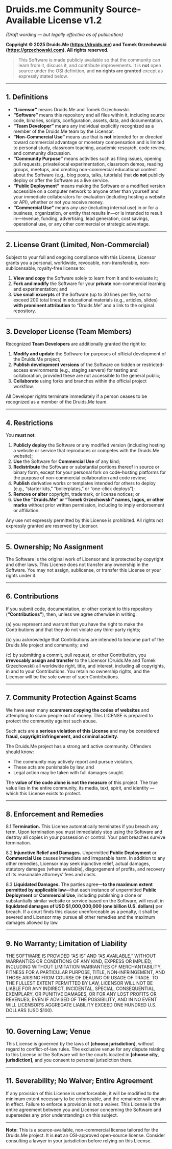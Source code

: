 # Druids.me Community Source-Available License v1.2  
*(Draft wording — but legally effective as of publication)*

**Copyright © 2025 Druids.Me (https://druids.me) and Tomek Grzechowski (https://grzechowski.com). All rights reserved.**

> This Software is made publicly available so that the community can learn from it, discuss it, and contribute improvements. It is **not** open source under the OSI definition, and **no rights are granted** except as expressly stated below.

---

## 1. Definitions

- **“Licensor”** means Druids.Me and Tomek Grzechowski.
- **“Software”** means this repository and all files within it, including source code, binaries, scripts, configuration, assets, data, and documentation.
- **“Team Developer”** means any individual explicitly recognized as a member of the Druids.Me team by the Licensor.
- **“Non-Commercial Use”** means use that is **not** intended for or directed toward commercial advantage or monetary compensation and is limited to personal study, classroom teaching, academic research, code review, and community discussion.
- **“Community Purpose”** means activities such as filing issues, opening pull requests, private/local experimentation, classroom demos, reading groups, meetups, and creating non-commercial educational content about the Software (e.g., blog posts, talks, tutorials) that **do not** publicly deploy or offer the Software as a live service.
- **“Public Deployment”** means making the Software or a modified version accessible on a computer network to anyone other than yourself and your immediate collaborators for evaluation (including hosting a website or API), whether or not you receive money.
- **“Commercial Use”** means any use (including internal use) in or for a business, organization, or entity that results in—or is intended to result in—revenue, funding, advertising, lead generation, cost savings, operational use, or any other commercial or strategic advantage.

---

## 2. License Grant (Limited, Non-Commercial)

Subject to your full and ongoing compliance with this License, Licensor grants you a personal, worldwide, revocable, non-transferable, non-sublicensable, royalty-free license to:

1. **View and copy** the Software solely to learn from it and to evaluate it;
2. **Fork and modify** the Software for your **private** non-commercial learning and experimentation; and
3. **Use small excerpts** of the Software (up to 30 lines per file, not to exceed 200 total lines) in educational materials (e.g., articles, slides) **with prominent attribution** to “Druids.Me” and a link to the original repository.

---

## 3. Developer License (Team Members)

Recognized **Team Developers** are additionally granted the right to:

1. **Modify and update** the Software for purposes of official development of the Druids.Me project;
2. **Publish development versions** of the Software on hidden or restricted-access environments (e.g., staging servers) for testing and collaboration, provided these are not accessible to the general public;
3. **Collaborate** using forks and branches within the official project workflow.

All Developer rights terminate immediately if a person ceases to be recognized as a member of the Druids.Me team.

---

## 4. Restrictions

You **must not**:

1. **Publicly deploy** the Software or any modified version (including hosting a website or service that reproduces or competes with the Druids.Me website);
2. **Use** the Software for **Commercial Use** of any kind;
3. **Redistribute** the Software or substantial portions thereof in source or binary form, except for your personal fork on code-hosting platforms for the purpose of non-commercial collaboration and code review;
4. **Publish** derivative works or templates intended for others to deploy (e.g., “starter kits,” “boilerplates,” or “one-click deploys”);
5. **Remove or alter** copyright, trademark, or license notices; or
6. **Use the “Druids.Me” or “Tomek Grzechowski” names, logos, or other marks** without prior written permission, including to imply endorsement or affiliation.

Any use not expressly permitted by this License is prohibited. All rights not expressly granted are reserved by Licensor.

---

## 5. Ownership; No Assignment

The Software is the original work of Licensor and is protected by copyright and other laws. This License does not transfer any ownership in the Software. You may not assign, sublicense, or transfer this License or your rights under it.

---

## 6. Contributions  

If you submit code, documentation, or other content to this repository (**“Contributions”**), then, unless we agree otherwise in writing:  

(a) you represent and warrant that you have the right to make the Contributions and that they do not violate any third-party rights;  

(b) you acknowledge that Contributions are intended to become part of the Druids.Me project and community; and  

(c) by submitting a commit, pull request, or other Contribution, you **irrevocably assign and transfer** to the Licensor (Druids.Me and Tomek Grzechowski) all worldwide right, title, and interest, including all copyrights, in and to your Contributions. You retain no ownership rights, and the Licensor will be the sole owner of such Contributions.  


---

## 7. Community Protection Against Scams

We have seen many **scammers copying the codes of websites** and attempting to scam people out of money. This LICENSE is prepared to protect the community against such abuse.  

Such acts are a **serious violation of this License** and may be considered **fraud, copyright infringement, and criminal activity**.  

The Druids.Me project has a strong and active community. Offenders should know:  
- The community may actively report and pursue violators,  
- These acts are punishable by law, and  
- Legal action may be taken with full damages sought.  

The **value of the code alone is not the measure** of this project. The true value lies in the entire community, its media, text, spirit, and identity — which this License exists to protect.

---

## 8. Enforcement and Remedies

8.1 **Termination.** This License automatically terminates if you breach any term. Upon termination you must immediately stop using the Software and destroy all copies in your possession or control. Your past breaches survive termination.

8.2 **Injunctive Relief and Damages.** Unpermitted **Public Deployment** or **Commercial Use** causes immediate and irreparable harm. In addition to any other remedies, Licensor may seek injunctive relief, actual damages, statutory damages (where available), disgorgement of profits, and recovery of its reasonable attorneys’ fees and costs.

8.3 **Liquidated Damages.** The parties agree—**to the maximum extent permitted by applicable law**—that each instance of unpermitted **Public Deployment** or **Commercial Use**, including publishing a clone or substantially similar website or service based on the Software, will result in **liquidated damages of USD $1,000,000,000 (one billion U.S. dollars)** per breach. If a court finds this clause unenforceable as a penalty, it shall be severed and Licensor may pursue all other remedies and the maximum damages allowed by law.

---

## 9. No Warranty; Limitation of Liability

THE SOFTWARE IS PROVIDED “AS IS” AND “AS AVAILABLE,” WITHOUT WARRANTIES OR CONDITIONS OF ANY KIND, EXPRESS OR IMPLIED, INCLUDING WITHOUT LIMITATION WARRANTIES OF MERCHANTABILITY, FITNESS FOR A PARTICULAR PURPOSE, TITLE, NON-INFRINGEMENT, AND THOSE ARISING FROM COURSE OF DEALING OR USAGE OF TRADE. TO THE FULLEST EXTENT PERMITTED BY LAW, LICENSOR WILL NOT BE LIABLE FOR ANY INDIRECT, INCIDENTAL, SPECIAL, CONSEQUENTIAL, EXEMPLARY, OR PUNITIVE DAMAGES, OR FOR ANY LOST PROFITS OR REVENUES, EVEN IF ADVISED OF THE POSSIBILITY, AND IN NO EVENT WILL LICENSOR’S AGGREGATE LIABILITY EXCEED ONE HUNDRED U.S. DOLLARS (USD $100).

---

## 10. Governing Law; Venue

This License is governed by the laws of **[choose jurisdiction]**, without regard to conflict-of-law rules. The exclusive venue for any dispute relating to this License or the Software will be the courts located in **[choose city, jurisdiction]**, and you consent to personal jurisdiction there.

---

## 11. Severability; No Waiver; Entire Agreement

If any provision of this License is unenforceable, it will be modified to the minimum extent necessary to be enforceable, and the remainder will remain in effect. Failure to enforce a provision is not a waiver. This License is the entire agreement between you and Licensor concerning the Software and supersedes any prior understandings on this subject.

---

**Note:** This is a source-available, non-commercial license tailored for the Druids.Me project. It is **not** an OSI-approved open-source license. Consider consulting a lawyer in your jurisdiction before relying on this License.
